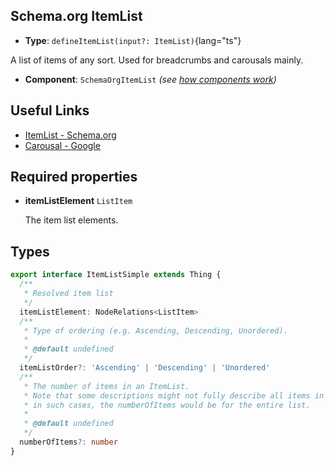 ## Schema.org ItemList

- **Type**: `defineItemList(input?: ItemList)`{lang="ts"}

A list of items of any sort. Used for breadcrumbs and carousals mainly.

- **Component**: `SchemaOrgItemList` _(see [how components work](/schema-org/getting-started/vue-components))_

## Useful Links

- [ItemList - Schema.org](https://schema.org/ItemList)
- [Carousal - Google](https://developers.google.com/search/docs/advanced/structured-data/carousel)

## Required properties

- **itemListElement** `ListItem`

  The item list elements.

## Types

```ts
export interface ItemListSimple extends Thing {
  /**
   * Resolved item list
   */
  itemListElement: NodeRelations<ListItem>
  /**
   * Type of ordering (e.g. Ascending, Descending, Unordered).
   *
   * @default undefined
   */
  itemListOrder?: 'Ascending' | 'Descending' | 'Unordered'
  /**
   * The number of items in an ItemList.
   * Note that some descriptions might not fully describe all items in a list (e.g., multi-page pagination);
   * in such cases, the numberOfItems would be for the entire list.
   *
   * @default undefined
   */
  numberOfItems?: number
}
```

